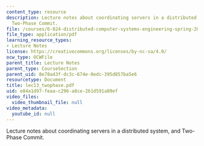 ```yaml
---
content_type: resource
description: Lecture notes about coordinating servers in a distributed system, and
  Two-Phase Commit.
file: /courses/6-824-distributed-computer-systems-engineering-spring-2006/e84a1d97feaac296a8ce261d591a89ef_lec13_twophase.pdf
file_type: application/pdf
learning_resource_types:
- Lecture Notes
license: https://creativecommons.org/licenses/by-nc-sa/4.0/
ocw_type: OCWFile
parent_title: Lecture Notes
parent_type: CourseSection
parent_uid: 8e78a43f-dc3c-674e-0edc-395d857ba5e6
resourcetype: Document
title: lec13_twophase.pdf
uid: e84a1d97-feaa-c296-a8ce-261d591a89ef
video_files:
  video_thumbnail_file: null
video_metadata:
  youtube_id: null
---
```

Lecture notes about coordinating servers in a distributed system, and Two-Phase Commit.